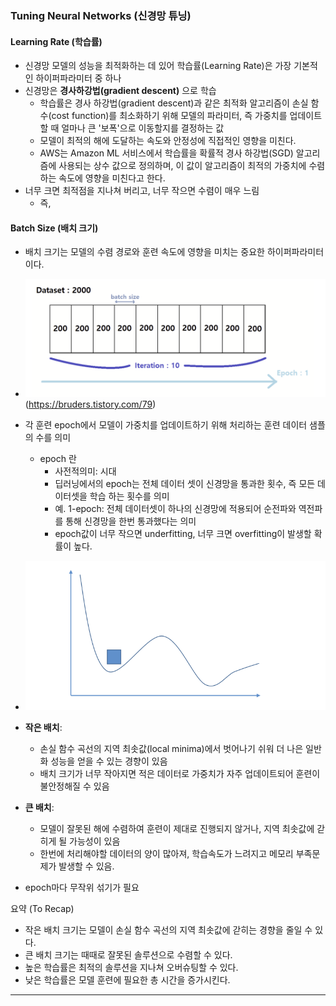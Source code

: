 
### Tuning Neural Networks (신경망 튜닝)

#### Learning Rate (학습률)

- 신경망 모델의 성능을 최적화하는 데 있어 학습률(Learning Rate)은 가장 기본적인 하이퍼파라미터 중 하나
- 신경망은 **경사하강법(gradient descent)** 으로 학습
	- 학습률은 경사 하강법(gradient descent)과 같은 최적화 알고리즘이 손실 함수(cost function)를 최소화하기 위해 모델의 파라미터, 즉 가중치를 업데이트할 때 얼마나 큰 '보폭'으로 이동할지를 결정하는 값
	- 모델이 최적의 해에 도달하는 속도와 안정성에 직접적인 영향을 미친다.
	- AWS는 Amazon ML 서비스에서 학습률을 확률적 경사 하강법(SGD) 알고리즘에 사용되는 상수 값으로 정의하며, 이 값이 알고리즘이 최적의 가중치에 수렴하는 속도에 영향을 미친다고 한다.
- 너무 크면 최적점을 지나쳐 버리고, 너무 작으면 수렴이 매우 느림
	- 즉,
    
#### Batch Size (배치 크기)

- 배치 크기는 모델의 수렴 경로와 훈련 속도에 영향을 미치는 중요한 하이퍼파라미터이다.
- ![](images/Pasted%20image%2020250901005645.png) (https://bruders.tistory.com/79)
- 각 훈련 epoch에서 모델이 가중치를 업데이트하기 위해 처리하는 훈련 데이터 샘플의 수를 의미
	- epoch 란
		- 사전적의미: 시대
		- 딥러닝에서의 epoch는 전체 데이터 셋이 신경망을 통과한 횟수, 즉 모든 데이터셋을 학습 하는 횟수를 의미
		- 예. 1-epoch: 전체 데이터셋이 하나의 신경망에 적용되어 순전파와 역전파를 통해 신경망을 한번 통과했다는 의미
		- epoch값이 너무 작으면 underfitting, 너무 크면 overfitting이 발생할 확률이 높다.

- ![400](images/Pasted%20image%2020250901005907.png)
- **작은 배치**: 
	- 손실 함수 곡선의 지역 최솟값(local minima)에서 벗어나기 쉬워 더 나은 일반화 성능을 얻을 수 있는 경향이 있음
	- 배치 크기가 너무 작아지면 적은 데이터로 가중치가 자주 업데이트되어 훈련이 불안정해질 수 있음
- **큰 배치**: 
	- 모델이 잘못된 해에 수렴하여 훈련이 제대로 진행되지 않거나, 지역 최솟값에 갇히게 될 가능성이 있음
	- 한번에 처리해야할 데이터의 양이 많아져, 학습속도가 느려지고 메모리 부족문제가 발생할 수 있음.
- epoch마다 무작위 섞기가 필요
    

 요약 (To Recap)

- 작은 배치 크기는 모델이 손실 함수 곡선의 지역 최솟값에 갇히는 경향을 줄일 수 있다.
- 큰 배치 크기는 때때로 잘못된 솔루션으로 수렴할 수 있다.
- 높은 학습률은 최적의 솔루션을 지나쳐 오버슈팅할 수 있다.
- 낮은 학습률은 모델 훈련에 필요한 총 시간을 증가시킨다.

---
